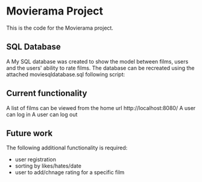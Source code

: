 <h1>Movierama Project</h1>
This is the code for the Movierama project.
<h2> SQL Database</h2>
A My SQL database was created to show the model between films, users and the users' ability to rate films. The database can be recreated using the attached moviesqldatabase.sql following script:

<h2>Current functionality</h2>
A list of films can be viewed from the home url http://localhost:8080/
A user can log in
A user can log out

<h2> Future work </h2>
The following additional functionality is required:
<ul>
<li> user registration</li>
<li> sorting by likes/hates/date </li>
<li> user to add/chnage rating for a specific film</li>
</ul>


